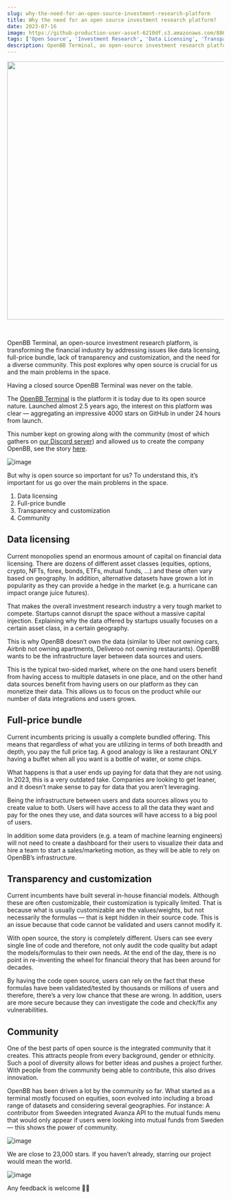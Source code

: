 ```yaml
---
slug: why-the-need-for-an-open-source-investment-research-platform
title: Why the need for an open source investment research platform?
date: 2023-07-16
image: https://github-production-user-asset-6210df.s3.amazonaws.com/88618738/280555950-76a539bb-bb5a-46a8-b4ab-d2875a697921.png
tags: ['Open Source', 'Investment Research', 'Data Licensing', 'Transparency', 'Community']
description: OpenBB Terminal, an open-source investment research platform, is transforming the financial industry by addressing issues like data licensing, full-price bundle, lack of transparency and customization, and the need for a diverse community. This post explores why open source is crucial for us and the main problems in the space.
---
```


<p align="center">
    <img width="600" src="https://github-production-user-asset-6210df.s3.amazonaws.com/88618738/280555950-76a539bb-bb5a-46a8-b4ab-d2875a697921.png"/>
</p>

<br />

OpenBB Terminal, an open-source investment research platform, is transforming the financial industry by addressing issues like data licensing, full-price bundle, lack of transparency and customization, and the need for a diverse community. This post explores why open source is crucial for us and the main problems in the space.

<!-- truncate -->

<div style={{borderTop: '1px solid #21af90', margin: '1.5em 0'}} />

Having a closed source OpenBB Terminal was never on the table.

The [OpenBB Terminal](https://github.com/OpenBB-finance/OpenBBTerminal) is the platform it is today due to its open source nature. Launched almost 2.5 years ago, the interest on this platform was clear — aggregating an impressive 4000 stars on GitHub in under 24 hours from launch.

This number kept on growing along with the community (most of which gathers on [our Discord server](http://openbb.co/discord)) and allowed us to create the company OpenBB, see the story [here](http://openbb.co/blog/gme-didnt-take-me-to-the-moon-but-gamestonk-terminal-did).

![image](https://github.com/Meg1211/my-website/assets/88618738/d7b91689-b820-40bb-88cd-e41e15a227f6)

But why is open source so important for us? To understand this, it’s important for us go over the main problems in the space.

<ol>
    <li>Data licensing</li>
    <li>Full-price bundle</li>
    <li>Transparency and customization</li>
    <li>Community</li>
</ol>

## Data licensing

Current monopolies spend an enormous amount of capital on financial data licensing. There are dozens of different asset classes (equities, options, crypto, NFTs, forex, bonds, ETFs, mutual funds, …) and these often vary based on geography. In addition, alternative datasets have grown a lot in popularity as they can provide a hedge in the market (e.g. a hurricane can impact orange juice futures).

That makes the overall investment research industry a very tough market to compete. Startups cannot disrupt the space without a massive capital injection. Explaining why the data offered by startups usually focuses on a certain asset class, in a certain geography.

This is why OpenBB doesn’t own the data (similar to Uber not owning cars, Airbnb not owning apartments, Deliveroo not owning restaurants). OpenBB wants to be the infrastructure layer between data sources and users.

This is the typical two-sided market, where on the one hand users benefit from having access to multiple datasets in one place, and on the other hand data sources benefit from having users on our platform as they can monetize their data. This allows us to focus on the product while our number of data integrations and users grows.

## Full-price bundle

Current incumbents pricing is usually a complete bundled offering. This means that regardless of what you are utilizing in terms of both breadth and depth, you pay the full price tag. A good analogy is like a restaurant ONLY having a buffet when all you want is a bottle of water, or some chips.

What happens is that a user ends up paying for data that they are not using. In 2023, this is a very outdated take. Companies are looking to get leaner, and it doesn’t make sense to pay for data that you aren’t leveraging.

Being the infrastructure between users and data sources allows you to create value to both. Users will have access to all the data they want and pay for the ones they use, and data sources will have access to a big pool of users.

In addition some data providers (e.g. a team of machine learning engineers) will not need to create a dashboard for their users to visualize their data and hire a team to start a sales/marketing motion, as they will be able to rely on OpenBB’s infrastructure.

## Transparency and customization

Current incumbents have built several in-house financial models. Although these are often customizable, their customization is typically limited. That is because what is usually customizable are the values/weights, but not necessarily the formulas — that is kept hidden in their source code. This is an issue because that code cannot be validated and users cannot modify it.

With open source, the story is completely different. Users can see every single line of code and therefore, not only audit the code quality but adapt the models/formulas to their own needs. At the end of the day, there is no point in re-inventing the wheel for financial theory that has been around for decades.

By having the code open source, users can rely on the fact that these formulas have been validated/tested by thousands or millions of users and therefore, there’s a very low chance that these are wrong. In addition, users are more secure because they can investigate the code and check/fix any vulnerabilities.

## Community

One of the best parts of open source is the integrated community that it creates. This attracts people from every background, gender or ethnicity. Such a pool of diversity allows for better ideas and pushes a project further. With people from the community being able to contribute, this also drives innovation.

OpenBB has been driven a lot by the community so far. What started as a terminal mostly focused on equities, soon evolved into including a broad range of datasets and considering several geographies. For instance: A contributor from Sweeden integrated Avanza API to the mutual funds menu that would only appear if users were looking into mutual funds from Sweden — this shows the power of community.

<div style={{borderTop: '1px solid #21af90', margin: '1.5em 0'}} />

![image](https://github.com/Meg1211/my-website/assets/88618738/9c1b32d4-1efb-4dd4-b1fe-3b8be17f3fc4)

We are close to 23,000 stars. If you haven’t already, starring our project would mean the world.

![image](https://github.com/Meg1211/my-website/assets/88618738/f285e5dc-7765-4aab-8bb8-2e1e58493e86)

Any feedback is welcome 🙏🏽
